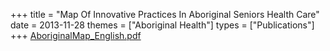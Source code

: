 +++
title = "Map Of Innovative Practices In Aboriginal Seniors Health Care"
date = 2013-11-28
themes = ["Aboriginal Health"]
types = ["Publications"]
+++
[AboriginalMap_English.pdf](/files/AboriginalMap_English.pdf)
